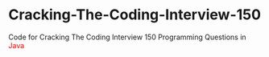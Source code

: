 Cracking-The-Coding-Interview-150
=================================

Code for Cracking The Coding Interview 150 Programming Questions in <font color="red">Java</font>
